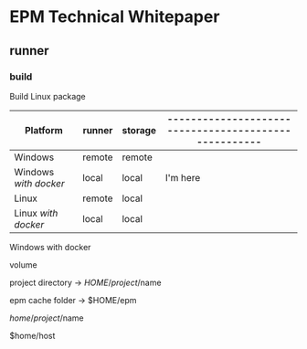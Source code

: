 # EPM Technical Whitepaper





## runner



### build

Build Linux package

| Platform              | runner | storage | ----------------------------------------------------- |
| --------------------- | ------ | ------- | ----------------------------------------------------- |
| Windows               | remote | remote  |                                                       |
| Windows *with docker* | local  | local   | I'm here                                              |
| Linux                 | remote | local   |                                                       |
| Linux *with docker*   | local  | local   |                                                       |



Windows with docker

volume

project directory ->  $HOME/project/$name

epm cache folder -> $HOME/epm

$home/project/$name

$home/host